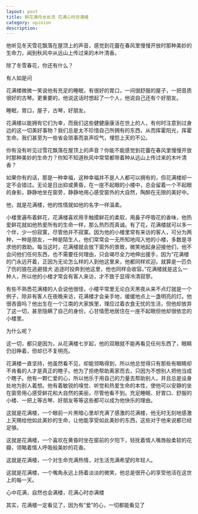 ```yaml
---
layout: post
title: 鲜花满月水长流 花满心时亦满楼
category: opinion
description: 
---
```



他听见冬天雪花飘落在屋顶上的声音，感觉到花蕾在春风里慢慢开放时那种美妙的生命力，闻到秋风中从远山上传过来的木叶清香。
  
除了冬雪春花，你还有什么？
  
有人如是问

花满楼微微一笑说他有充足的睡眠，有很好的胃口，一间很舒服的屋子，一把音质很好的古琴。更重要的，他说这话时想起了一个人，他说自己还有个好朋友。
  
睡眠，胃口，屋子，古琴，好朋友。

花满楼以能拥有它们为幸，而我们这些健健康康活在世上的人，有何时注意到过身边的这一切美好事物？我们总是太不珍惜自己所拥有的东西，从而挥霍阳光，挥霍生命。我们甚至为一些省会琐事而哀声叹气，埋怨上天的不公。
 
你有没有听见过雪花飘落在屋顶上的声音？你能不能感觉到花蕾在春风里慢慢开放时那种美妙的生命力？你知不知道秋风中常常都带着种从远山上传过来的木叶清香？

如果你有的话，那是一种幸福，这种幸福并不是人人都可以拥有的，但花满楼却一定不会错过。无论是日出抑或黄昏，在一座不起眼的小楼中，总会留着一个不起眼的身影，静静地坐在窗旁，静静地用心感受窗外的大自然，陶醉在无限的美好中。

他，就是花满楼，他的性情就如他的名字一样温柔。

小楼里遍布着鲜花，花满楼喜欢用手触摸鲜花的柔软，用鼻子呼吸花的香味，他热爱鲜花就如他热爱所有的生命一样，那么热烈而真诚。有了花，花满楼就可以多一个伴，少一份寂寞，尽管他并不寂寞。因为他的小楼里常有来访的客人，可分为两种，一种是朋友，一种是陌生人，他们常常会一无所知地闯入他的小楼，多数是寻求他的救助。每当这时，花满楼就会放下窗外的景致，微笑地起身迎接他们，他不会问他们任何东西，也不需要任何理由，只会竭尽全力地伸出援手，因为“花满楼的门永远开着，正因为无论怎么样的人到他这里来，他都同样欢迎。就算是一匹负了伤的狼在逃避猎犬 追逐时投奔到他这里，他也同样会收容。”花满楼就是这么一种人，所以他的小楼才常会有客人来访，才不致于显得冷清寂寥。

有些不熟悉花满楼的人会说他很怪，小楼平常里无论白天黑夜从来不点灯就是一个例子，除非有客人在夜晚来访，花满楼才会亲手地，缓缓地点上一盏明亮的灯。他很吝啬吗？他出生在一个江南的大家族里，理应过着衣食无忧的生活，但他却放弃了这一切，甚至隐瞒了自己的身份，心甘情愿地居住在一座不起眼但他却很依恋的小楼里。

为什么呢？

这一切，都只是因为，从花满楼七岁起，他的双眼就不能再看见任何东西了，眼睛仍旧睁着，但却已不复明亮。

花满楼一直坚持，他虽然看不见，却能领略得到，所以他总觉得只有那些有眼睛却不肯看的人才是真正的瞎子。他为了拒绝帮助离家而去，只因为不想别人把他当成个瞎子。他有一颗仁爱的心，所以他乐于用自己的力量去帮助别人，并且总是设身处地为别人着想。他有着敏锐的嗅觉、听觉和热爱生命的本性，使他可以安静的坐在窗旁用心感受鲜花和大自然的美丽，尽管他看不到。充足睡眠、好胃口、舒服的小楼、一把上等古琴、好朋友等等这些都可以成为他快乐的理由。

这就是花满楼，一个眼前一片黑暗心里却充满了感激的花满楼，他无时无刻地感激上天赐给他如此美妙的生命，让他能享受如此美妙的东西，这些对于他来说都已经足够。

这就是花满楼，一个喜欢在黄昏时坐在窗前的夕阳下，轻抚着情人嘴唇般柔软的花瓣，领略着情人呼吸般美妙的花香。 

这就是花满楼，一个对生命充满热情，对生活充满希望的年轻人。

这就是花满楼，一个嘴角永远上扬着淡淡的微笑，他总是很开心的享受他活在这世上的每一天。

心中花满，自然也会满楼，花满心时亦满楼

其实，花满楼一定看见了，因为有“爱”的心，一切都能看见了
